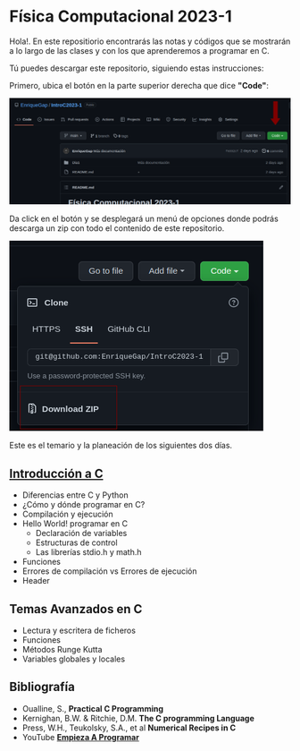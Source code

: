 # Física Computacional 2023-1

Hola!. En este repositiorio encontrarás las notas y códigos que se mostrarán a lo largo de las clases y con los que aprenderemos a programar en C.

Tú puedes descargar este repositorio, siguiendo estas instrucciones:

Primero, ubica el botón en la parte superior derecha que dice **"Code"**:

![descarga](./download1.png)

Da click en el botón y se desplegará un menú de opciones donde podrás descarga un zip con todo el contenido de este repositorio.

![descarga](./download2.png)

Este es el temario y la planeación de los siguientes dos días.

## [Introducción a C](./Dia1/README.md)

- Diferencias entre C y Python
- ¿Cómo y dónde programar en C?
- Compilación y ejecución
- Hello World! programar en C
	- Declaración de variables
	- Estructuras de control
	- Las librerías stdio.h y math.h
- Funciones
- Errores de compilación vs Errores de ejecución
- Header

## Temas Avanzados en C

- Lectura y escritera de ficheros
- Funciones
- Métodos Runge Kutta
- Variables globales y locales
<!---
- Punteros
- Módulos
- Makefiles--->

## Bibliografía

- Oualline, S., __Practical C Programming__
- Kernighan, B.W. & Ritchie, D.M. __The C programming Language__
- Press, W.H., Teukolsky, S.A., et al __Numerical Recipes in C__
- YouTube [__Empieza A Programar__](https://www.youtube.com/playlist?list=PLw8RQJQ8K1ySN6bVHYEpDoh-CKVkL_uOF)
